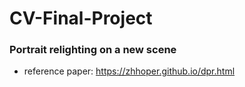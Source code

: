 # CV-Final-Project
### Portrait relighting on a new scene
* reference paper: https://zhhoper.github.io/dpr.html
